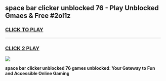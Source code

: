 
## space bar clicker unblocked 76 - Play Unblocked Gmaes & Free #2ol1z
<h3>
<a href="https://news.freeplayer.one?title=space_bar_clicker_unblocked_76&ref=24F">CLICK TO PLAY</a></h3>
<hr>

<h3>
<a href="https://news.freeplayer.one?title=space_bar_clicker_unblocked_76&ref=24F">CLICK 2 PLAY</a>
  
</h3>

<a href="https://news.freeplayer.one?title=space_bar_clicker_unblocked_76&ref=24F/"><img src="https://clearcache.store/games.png"></a>


**space bar clicker unblocked 76 games unblocked: Your Gateway to Fun and Accessible Online Gaming**
